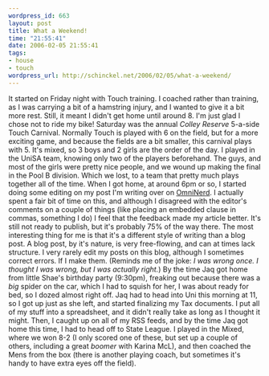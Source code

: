 ```yaml
--- 
wordpress_id: 663
layout: post
title: What a Weekend!
time: "21:55:41"
date: 2006-02-05 21:55:41
tags: 
- house
- touch
wordpress_url: http://schinckel.net/2006/02/05/what-a-weekend/
---
```

It started on Friday night with Touch training. I coached rather than training, as I was carrying a bit of a hamstring injury, and I wanted to give it a bit more rest. Still, it meant I didn't get home until around 8. I'm just glad I chose not to ride my bike! Saturday was the annual _Colley Reserve_ 5-a-side Touch Carnival. Normally Touch is played with 6 on the field, but for a more exciting game, and because the fields are a bit smaller, this carnival plays with 5. It's mixed, so 3 boys and 2 girls are the order of the day. I played in the UniSA team, knowing only two of the players beforehand. The guys, and most of the girls were pretty nice people, and we wound up making the final in the Pool B division. Which we lost, to a team that pretty much plays together all of the time.  When I got home, at around 6pm or so, I started doing some editing on my post I'm writing over on [OmniNerd][1]. I actually spent a fair bit of time on this, and although I disagreed with the editor's comments on a couple of things (like placing an embedded clause in commas, something I do) I feel that the feedback made my article better. It's still not ready to publish, but it's probably 75% of the way there. The most interesting thing for me is that it's a different style of writing than a blog post. A blog post, by it's nature, is very free-flowing, and can at times lack structure. I very rarely edit my posts on this blog, although I sometimes correct errors. If I make them. (Reminds me of the joke: _I was wrong once. I thought I was wrong, but I was actually right._) By the time Jaq got home from little Shae's birthday party (9:30pm), freaking out because there was a _big_ spider on the car, which I had to squish for her, I was about ready for bed, so I dozed almost right off. Jaq had to head into Uni this morning at 11, so I got up just as she left, and started finalizing my Tax documents. I put all of my stuff into a spreadsheet, and it didn't really take as long as I thought it might. Then, I caught up on all of my RSS feeds, and by the time Jaq got home this time, I had to head off to State League. I played in the Mixed, where we won 8-2 (I only scored one of these, but set up a couple of others, including a great _boomer_ with Karina McL), and then coached the Mens from the box (there is another playing coach, but sometimes it's handy to have extra eyes off the field). 

   [1]: http://www.omninerd.com


